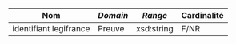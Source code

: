| **Nom**                | ***Domain*** | ***Range*** | **Cardinalité** |
| ---------------------- | ------------ | ----------- | --------------- |
| identifiant legifrance | Preuve       | xsd:string  | F/NR            |